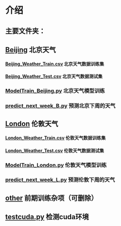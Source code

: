 # 介绍
## 主要文件夹：
## [Beijing](Beijing) 北京天气
#### [Beijing_Weather_Train.csv](Beijing/Beijing_Weather_Train.csv) 北京天气数据训练集
#### [Beijing_Weather_Test.csv](Beijing/Beijing_Weather_Test.csv) 北京天气数据测试集
### [ModelTrain_Beijing.py](Beijing/ModelTrain_Beijing.py) 北京天气模型训练
### [predict_next_week_B.py](Beijing/predict_next_week_B.py) 预测北京下周的天气

## [London](London) 伦敦天气
#### [London_Weather_Train.csv](London/London_Weather_Train.csv) 伦敦天气数据训练集
#### [London_Weather_Test.csv](London/London_Weather_Test.csv) 伦敦天气数据测试集
### [ModelTrain_London.py](London/ModelTrain_London.py) 伦敦天气模型训练
### [predict_next_week_L.py](London/predict_next_week_L.py) 预测伦敦下周的天气

## [other](other) 前期训练杂项（可删除）
## [testcuda.py](testcuda.py) 检测cuda环境







